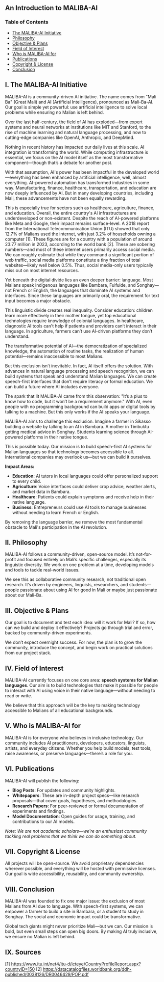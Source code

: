 ## An Introduction to MALIBA-AI

### Table of Contents

- [The MALIBA-AI Initiative](#i-the-maliba-ai-initiative)
- [Philosophy](#ii-philosophy)
- [Objective & Plans](#iii-objective--plans)
- [Field of Interest](#iv-field-of-interest)
- [Who is MALIBA-AI for](#v-who-is-maliba-ai-for)
- [Publications](#vi-publications)
- [Copyright & License](#vii-copyright--license)
- [Conclusion](#viii-conclusion)

## I. The MALIBA-AI Initiative

MALIBA-AI is a community-driven AI initiative. The name comes from "Mali Ba" (Great Mali) and AI (Artificial Intelligence), pronounced as Mali-Ba-AI. Our goal is simple yet powerful: use artificial intelligence to solve local problems while ensuring no Malian is left behind.

Over the last half-century, the field of AI has exploded—from expert systems and neural networks at institutions like MIT and Stanford, to the rise of machine learning and natural language processing, and now to cutting-edge companies like OpenAI, Anthropic, and DeepMind.

Nothing in recent history has impacted our daily lives at this scale. AI integration is transforming the world. While computing infrastructure is essential, we focus on the AI model itself as the most transformative component—though that’s a debate for another post.

With that assumption, AI's power has been impactful in the developed world—everything has been enhanced by artificial intelligence, well, almost everything. AI-powered automation has transformed industries in some way. Manufacturing, finance, healthcare, transportation, and education are now deeply influenced by AI. But in many developing countries, including Mali, these advancements have not been equally rewarding.

This is especially true for sectors such as healthcare, agriculture, finance, and education. Overall, the entire country's AI infrastructures are underdeveloped or non-existent. Despite the reach of AI-powered platforms like Meta and Google, their impact remains surface-level. A 2018 report from the International Telecommunication Union (ITU) showed that only 12.7% of Malians used the internet, with just 3.2% of households owning a computer [1]. These figures are for a country with a population of around 23.77 million in 2023, according to the world bank [2]. These are sobering numbers—and most of these internet users primarily access social media. We can roughly estimate that while they command a significant portion of web traffic, social media platforms constitute a tiny fraction of total websites—likely well below 0.5%. Thus, social media-only users typically miss out on most internet resources.

Yet beneath the digital divide lies an even deeper barrier: language. Most Malians speak indigenous languages like Bambara, Fulfulde, and Songhay—not French or English, the languages that dominate AI systems and interfaces. Since these languages are primarily oral, the requirement for text input becomes a major obstacle.

This linguistic divide creates real inequality. Consider education: children learn more effectively in their mother tongue, yet top educational technologies require knowledge of colonial languages. In healthcare, diagnostic AI tools can't help if patients and providers can’t interact in their language. In agriculture, farmers can’t use AI-driven platforms they don’t understand.

The transformative potential of AI—the democratization of specialized knowledge, the automation of routine tasks, the realization of human potential—remains inaccessible to most Malians.

But this exclusion isn’t inevitable. In fact, AI itself offers the solution. With advances in natural language processing and speech recognition, we can build systems that speak and understand Malian languages. We can create speech-first interfaces that don’t require literacy or formal education. We can build a future where AI includes everyone.

The spark that lit MALIBA-AI came from this observation: "It’s a plus to know how to code, but it won’t be a requirement anymore." With AI, even people with no programming background can build apps or digital tools by talking to a machine. But this only works if the AI speaks your language.

MALIBA-AI aims to challenge this exclusion. Imagine a farmer in Sikasso building a website by talking to an AI in Bambara. A mother in Timbuktu getting medical advice in Songhay. Students learning science through AI-powered platforms in their native tongue.

This is possible today. Our mission is to build speech-first AI systems for Malian languages so that technology becomes accessible to all. International companies may overlook us—but we can build it ourselves.

**Impact Areas:**

- **Education**: AI tutors in local languages could offer personalized support to every child.
- **Agriculture**: Voice interfaces could deliver crop advice, weather alerts, and market data in Bambara.
- **Healthcare**: Patients could explain symptoms and receive help in their native language.
- **Business**: Entrepreneurs could use AI tools to manage businesses without needing to learn French or English.

By removing the language barrier, we remove the most fundamental obstacle to Mali's participation in the AI revolution.

## II. Philosophy

MALIBA-AI follows a community-driven, open-source model. It’s not-for-profit and focused entirely on Mali’s specific challenges, especially its linguistic diversity. We work on one problem at a time, developing models and tools to tackle real-world issues.

We see this as collaborative community research, not traditional open research. It’s driven by engineers, linguists, researchers, and students—people passionate about using AI for good in Mali or maybe just passionate about our Mali-Ba.

## III. Objective & Plans

Our goal is to document and test each idea: will it work for Mali? If so, how can we build and deploy it effectively? Projects go through trial and error, backed by community-driven experiments.

We don’t expect overnight success. For now, the plan is to grow the community, introduce the concept, and begin work on practical solutions from our project stack.

## IV. Field of Interest

MALIBA-AI currently focuses on one core area: **speech systems for Malian languages**. Our aim is to build technologies that make it possible for people to interact with AI using voice in their native language—without needing to read or write.

We believe that this approach will be the key to making technology accessible to Malians of all educational backgrounds.

## V. Who is MALIBA-AI for

MALIBA-AI is for everyone who believes in inclusive technology. Our community includes AI practitioners, developers, educators, linguists, artists, and everyday citizens. Whether you help build models, test tools, raise awareness, or preserve languages—there’s a role for you.

## VI. Publications

MALIBA-AI will publish the following:

- **Blog Posts**: For updates and community highlights.
- **Whitepapers**: These are in-depth project specs—like research proposals—that cover goals, hypotheses, and methodologies.
- **Research Papers**: For peer-reviewed or formal documentation of experiments and findings.
- **Model Documentation**: Open guides for usage, training, and contributions to our AI models.

*Note: We are not academic scholars—we're an enthusiast community tackling real problems that we think we can  do something about.*

## VII. Copyright & License

All projects will be open-source. We avoid proprietary dependencies wherever possible, and everything will be hosted with permissive licenses. Our goal is wide accessibility, reusability, and community ownership.

## VIII. Conclusion

MALIBA-AI was founded to fix one major issue: the exclusion of most Malians from AI due to language. With speech-first systems, we can empower a farmer to build a site in Bambara, or a student to study in Songhay. The social and economic impact could be transformative.

Global tech giants might never prioritize Mali—but we can. Our mission is bold, but even small steps can open big doors. By making AI truly inclusive, we ensure no Malian is left behind.

## IX. Sources

[1] https://www.itu.int/net4/itu-d/icteye/CountryProfileReport.aspx?countryID=150
[2] https://datacatalogfiles.worldbank.org/ddh-published/0038126/DR0046429/POP.pdf
